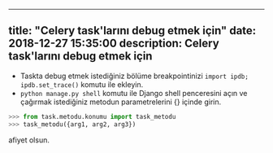 
---
title:  "Celery task'larını debug etmek için"
date:   2018-12-27 15:35:00
description: Celery task'larını debug etmek için
---

* Taskta debug etmek istediğiniz bölüme  breakpointinizi `import ipdb; ipdb.set_trace()`  komutu ile ekleyin.
* `python manage.py shell` komutu ile Django shell penceresini açın ve çağırmak istediğiniz metodun parametrelerini {} içinde girin.
 
```python
>>> from task.metodu.konumu import task_metodu
>>> task_metodu({arg1, arg2, arg3})
```

afiyet olsun.
